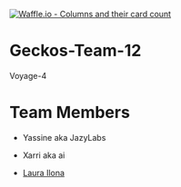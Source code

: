 [![Waffle.io - Columns and their card count](https://badge.waffle.io/chingu-voyage4/Geckos-Team-12.png?columns=all)](https://waffle.io/chingu-voyage4/Geckos-Team-12?utm_source=badge)

# Geckos-Team-12

Voyage-4

# Team Members


* Yassine aka JazyLabs

* Xarri aka ai

* [Laura Ilona](https://github.com/laurailona)

